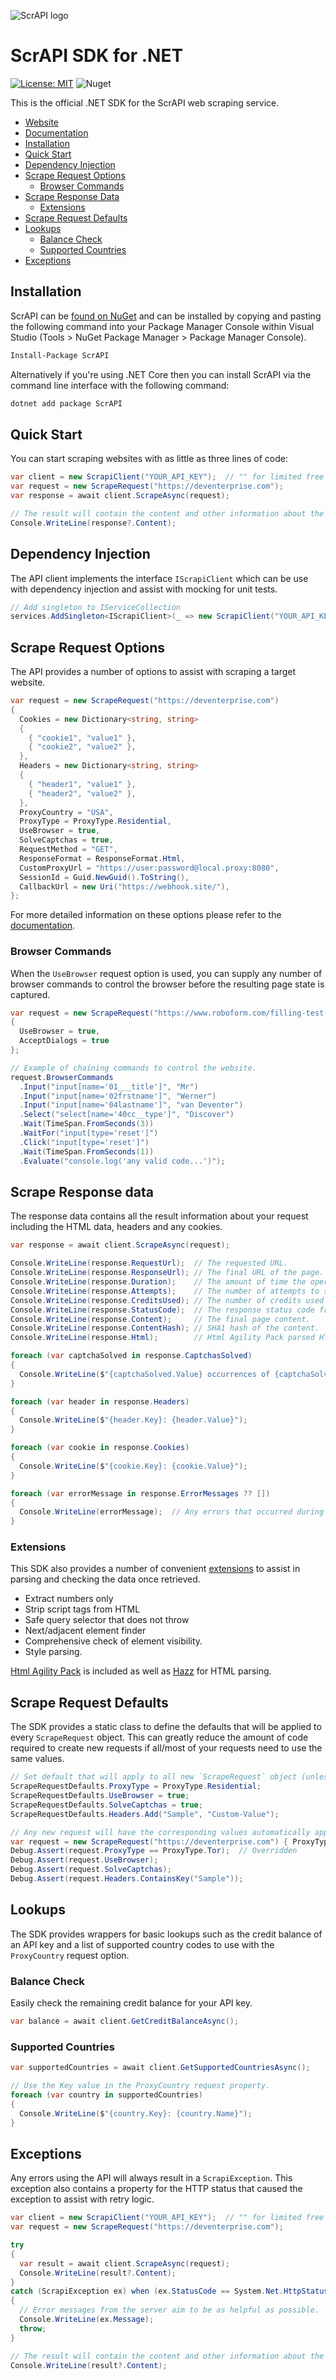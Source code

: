 ![ScrAPI logo](https://raw.githubusercontent.com/DevEnterpriseSoftware/scrapi-sdk-dotnet/master/icon_small.png)
	
# ScrAPI SDK for .NET

[![License: MIT](https://img.shields.io/badge/license-MIT-blue.svg)](https://opensource.org/licenses/MIT)
![Nuget](https://img.shields.io/nuget/dt/ScrAPI)

This is the official .NET SDK for the ScrAPI web scraping service.
- [Website](https://scrapi.tech)
- [Documentation](https://scrapi.tech/docs)
- [Installation](#installation)
- [Quick Start](#quick-start)
- [Dependency Injection](#dependency-injection)
- [Scrape Request Options](#scrape-request-options)
    - [Browser Commands](#browser-commands)
- [Scrape Response Data](#scrape-response-data)
    - [Extensions](#extensions)
- [Scrape Request Defaults](#scrape-request-defaults)
- [Lookups](#lookups)
    - [Balance Check](#balance-check)
    - [Supported Countries](#supported-countries)
- [Exceptions](#exceptions)

## Installation

ScrAPI can be [found on NuGet](https://www.nuget.org/packages/ScrAPI) and can be installed by copying and pasting the following command into your Package Manager Console within Visual Studio (Tools > NuGet Package Manager > Package Manager Console).

```sh
Install-Package ScrAPI
```

Alternatively if you're using .NET Core then you can install ScrAPI via the command line interface with the following command:

```sh
dotnet add package ScrAPI
```

## Quick Start

You can start scraping websites with as little as three lines of code:

```csharp
var client = new ScrapiClient("YOUR_API_KEY");  // "" for limited free mode.
var request = new ScrapeRequest("https://deventerprise.com");
var response = await client.ScrapeAsync(request);

// The result will contain the content and other information about the operation.
Console.WriteLine(response?.Content);
```

## Dependency Injection

The API client implements the interface `IScrapiClient` which can be use with dependency injection and assist with mocking for unit tests.

```csharp
// Add singleton to IServiceCollection
services.AddSingleton<IScrapiClient>(_ => new ScrapiClient("YOUR_API_KEY"));
```

## Scrape Request Options

The API provides a number of options to assist with scraping a target website.

```csharp
var request = new ScrapeRequest("https://deventerprise.com")
{
  Cookies = new Dictionary<string, string>
  {
    { "cookie1", "value1" },
    { "cookie2", "value2" },
  },
  Headers = new Dictionary<string, string>
  {
    { "header1", "value1" },
    { "header2", "value2" },
  },
  ProxyCountry = "USA",
  ProxyType = ProxyType.Residential,
  UseBrowser = true,
  SolveCaptchas = true,
  RequestMethod = "GET",
  ResponseFormat = ResponseFormat.Html,
  CustomProxyUrl = "https://user:password@local.proxy:8080",
  SessionId = Guid.NewGuid().ToString(),
  CallbackUrl = new Uri("https://webhook.site/"),
};
```

For more detailed information on these options please refer to the [documentation](https://scrapi.tech/docs/api_details/v1_scrape).

### Browser Commands

When the `UseBrowser` request option is used, you can supply any number of browser commands to control the browser before the resulting page state is captured.

```csharp
var request = new ScrapeRequest("https://www.roboform.com/filling-test-all-fields")
{
  UseBrowser = true,
  AcceptDialogs = true
};

// Example of chaining commands to control the website.
request.BrowserCommands
  .Input("input[name='01___title']", "Mr")
  .Input("input[name='02frstname']", "Werner")
  .Input("input[name='04lastname']", "van Deventer")
  .Select("select[name='40cc__type']", "Discover")
  .Wait(TimeSpan.FromSeconds(3))
  .WaitFor("input[type='reset']")
  .Click("input[type='reset']")
  .Wait(TimeSpan.FromSeconds(1))
  .Evaluate("console.log('any valid code...')");
```

## Scrape Response data

The response data contains all the result information about your request including the HTML data, headers and any cookies.

```csharp
var response = await client.ScrapeAsync(request);

Console.WriteLine(response.RequestUrl);  // The requested URL.
Console.WriteLine(response.ResponseUrl); // The final URL of the page.
Console.WriteLine(response.Duration);    // The amount of time the operation took.
Console.WriteLine(response.Attempts);    // The number of attempts to scrape the page.
Console.WriteLine(response.CreditsUsed); // The number of credits used for this request.
Console.WriteLine(response.StatusCode);  // The response status code from the request.
Console.WriteLine(response.Content);     // The final page content.
Console.WriteLine(response.ContentHash); // SHA1 hash of the content.
Console.WriteLine(response.Html);        // Html Agility Pack parsed HTML content.

foreach (var captchaSolved in response.CaptchasSolved)
{
  Console.WriteLine($"{captchaSolved.Value} occurrences of {captchaSolved.Key} solved");
}

foreach (var header in response.Headers)
{
  Console.WriteLine($"{header.Key}: {header.Value}");
}

foreach (var cookie in response.Cookies)
{
  Console.WriteLine($"{cookie.Key}: {cookie.Value}");
}

foreach (var errorMessage in response.ErrorMessages ?? [])
{
  Console.WriteLine(errorMessage);  // Any errors that occurred during the request.
}
```

### Extensions

This SDK also provides a number of convenient [extensions](https://github.com/DevEnterpriseSoftware/scrapi-sdk-dotnet/blob/master/Extensions/ScrapiExtensions.cs) to assist in parsing and checking the data once retrieved.

- Extract numbers only
- Strip script tags from HTML
- Safe query selector that does not throw
- Next/adjacent element finder
- Comprehensive check of element visibility.
- Style parsing.

[Html Agility Pack](https://github.com/zzzprojects/html-agility-pack) is included as well as [Hazz](https://github.com/atifaziz/Hazz) for HTML parsing.

## Scrape Request Defaults

The SDK provides a static class to define the defaults that will be applied to every `ScrapeRequest` object.
This can greatly reduce the amount of code required to create new requests if all/most of your requests need to use the same values.

```csharp
// Set default that will apply to all new `ScrapeRequest` object (unless overridden).
ScrapeRequestDefaults.ProxyType = ProxyType.Residential;
ScrapeRequestDefaults.UseBrowser = true;
ScrapeRequestDefaults.SolveCaptchas = true;
ScrapeRequestDefaults.Headers.Add("Sample", "Custom-Value");

// Any new request will have the corresponding values automatically applied.
var request = new ScrapeRequest("https://deventerprise.com") { ProxyType = ProxyType.Tor };
Debug.Assert(request.ProxyType == ProxyType.Tor);  // Overridden
Debug.Assert(request.UseBrowser);
Debug.Assert(request.SolveCaptchas);
Debug.Assert(request.Headers.ContainsKey("Sample"));
```

## Lookups

The SDK provides wrappers for basic lookups such as the credit balance of an API key and a list of supported country codes to use with the `ProxyCountry` request option.

### Balance Check

Easily check the remaining credit balance for your API key.

```csharp
var balance = await client.GetCreditBalanceAsync();
```

### Supported Countries

```csharp
var supportedCountries = await client.GetSupportedCountriesAsync();

// Use the Key value in the ProxyCountry request property.
foreach (var country in supportedCountries)
{
  Console.WriteLine($"{country.Key}: {country.Name}");
}
```

## Exceptions

Any errors using the API will always result in a `ScrapiException`.
This exception also contains a property for the HTTP status that caused the exception to assist with retry logic.

```csharp
var client = new ScrapiClient("YOUR_API_KEY");  // "" for limited free mode.
var request = new ScrapeRequest("https://deventerprise.com");

try
{
  var result = await client.ScrapeAsync(request);
  Console.WriteLine(result?.Content);
}
catch (ScrapiException ex) when (ex.StatusCode == System.Net.HttpStatusCode.InternalServerError)
{
  // Error messages from the server aim to be as helpful as possible.
  Console.WriteLine(ex.Message);
  throw;
}

// The result will contain the content and other information about the operation.
Console.WriteLine(result?.Content);
```
